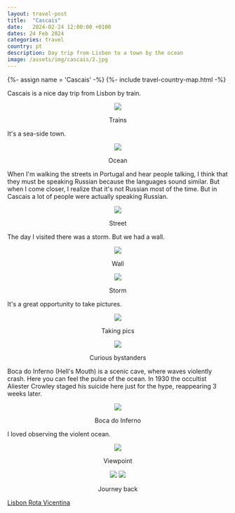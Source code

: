 ```yaml
---
layout: travel-post
title:  "Cascais"
date:   2024-02-24 12:00:00 +0100
dates: 24 Feb 2024
categories: travel
country: pt
description: Day trip from Lisbon to a town by the ocean
image: /assets/img/cascais/2.jpg
---
```


{%- assign name = 'Cascais' -%}
{%- include travel-country-map.html -%}

Cascais is a nice day trip from Lisbon by train. 
<center>
    <img src="/assets/img/cascais/1.jpg" />
    <p class="image-label">Trains</p>
</center>

It's a sea-side town.
<center>
    <img src="/assets/img/cascais/2.jpg" />
    <p class="image-label">Ocean</p>
</center>

When I'm walking the streets in Portugal and hear people talking, I think that they must be speaking Russian because the languages sound similar. But when I come closer, I realize that it's not Russian most of the time. But in Cascais a lot of people were actually speaking Russian.
<center>
    <img src="/assets/img/cascais/3.jpg" />
    <p class="image-label">Street</p>
</center>

The day I visited there was a storm. But we had a wall.
<center>
    <img src="/assets/img/cascais/4.jpg" />
    <p class="image-label">Wall</p>
</center>

<center>
    <img src="/assets/img/cascais/5.jpg" />
    <p class="image-label">Storm</p>
</center>

It's a great opportunity to take pictures.
<center>
    <img src="/assets/img/cascais/6.jpg" />
    <p class="image-label">Taking pics</p>
</center>

<center>
    <img src="/assets/img/cascais/7.jpg" />
    <p class="image-label">Curious bystanders</p>
</center>

<a id='boca-do-inferno'></a>
Boca do Inferno (Hell's Mouth) is a scenic cave, where waves violently crash. Here you can feel the pulse of the ocean. In 1930 the occultist Aliester Crowley staged his suicide here just for the hype, reappearing 3 weeks later.
<center>
    <img src="/assets/img/cascais/9.jpg" />
    <p class="image-label">Boca do Inferno</p>
</center>

I loved observing the violent ocean.
<center>
    <img src="/assets/img/cascais/10.jpg" />
    <p class="image-label">Viewpoint</p>
</center>

<center>
    <div class="side-by-side">
        <img src="/assets/img/cascais/11.jpg" />
        <img src="/assets/img/cascais/12.jpg" />
    </div>
    <p class="image-label">Journey back</p>
</center>

<a class="prev" href="/travel/2024/lisbon">
    Lisbon
</a>

<a class="next" href="/travel/2024/rota-vicentina">
    Rota Vicentina
</a>

